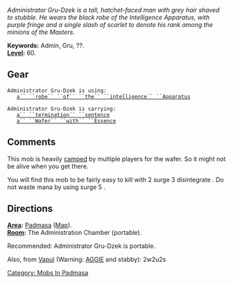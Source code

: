 *Administrator Gru-Dzek is a tall, hatchet-faced man with grey hair
shaved to stubble. He wears the black robe of the Intelligence
Apparatus, with purple fringe and a single slash of scarlet to denote
his rank among the minions of the Masters.*

**Keywords:** Admin, Gru, ??.  
**[Level](Level.md "wikilink"):** 60.  

## Gear

`Administrator Gru-Dzek is using:`  
<worn about body>`   `[`a`` ``robe`` ``of`` ``the`` ``intelligence`` ``Apparatus`](Robe_Of_The_Intelligence_Apparatus.md "wikilink")

`Administrator Gru-Dzek is carrying:`  
`   `[`a`` ``termination`` ``sentence`](Terminiation_Sentence.md "wikilink")  
`   `[`a`` ``Wafer`` ``with`` ``Essence`](Wafer_With_Essence.md "wikilink")

## Comments

This mob is heavily [camped](Camping_Policy.md "wikilink") by multiple
players for the wafer. So it might not be alive when you get there.

You will find this mob to be fairly easy to kill with 2 surge 3
disintegrate . Do not waste mana by using surge 5 .

## Directions

**[Area](:Category:_Areas.md "wikilink"):**
[Padmasa](:Category:_Padmasa.md "wikilink")
([Map](Padmasa_Map.md "wikilink")).  
**[Room](:Category:_Rooms.md "wikilink"):** The Administration Chamber
(portable).  

Recommended: Administrator Gru-Dzek is portable.

Also, from [Vapul](Vapul "wikilink") (Warning:
[AGGIE](Aggressive.md "wikilink") and stabby): 2w2u2s

[Category: Mobs In Padmasa](Category:_Mobs_In_Padmasa "wikilink")
